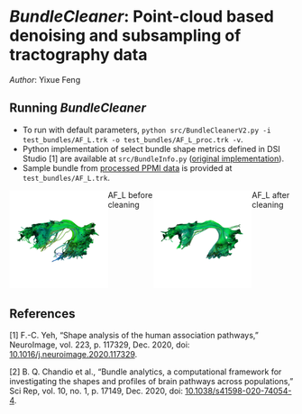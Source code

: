 # *BundleCleaner*: Point-cloud based denoising and subsampling of tractography data

*Author*: Yixue Feng

## Running *BundleCleaner* 
- To run with default parameters, `python src/BundleCleanerV2.py -i test_bundles/AF_L.trk -o test_bundles/AF_L_proc.trk -v`.
- Python implementation of select bundle shape metrics defined in DSI Studio [1] are available at `src/BundleInfo.py` ([original implementation](https://github.com/frankyeh/DSI-Studio/blob/fd7a5e8623caf48690fb16f40f6a1ae9ebffd73c/libs/tracking/tract_model.cpp#L2791)).
- Sample bundle from [processed PPMI data](https://nih.figshare.com/articles/dataset/DIPY_Processed_Parkinson_s_Progression_Markers_Initiative_PPMI_Data_Derivatives/12033390) is provided at `test_bundles/AF_L.trk`.

<div style="display: flex">
  <div>
    <img
    src="eval_figs/AF_L_orig_lines.png"
    alt="Before Cleaning"
    width="300">
  </div>
  <figcaption>AF_L before cleaning</figcaption>
  <div>
    <img
    src="eval_figs/AF_L_step4_cleaned_lines.png"
    alt="After Cleaning"
    width="300">
  </div>
  <figcaption>AF_L after cleaning</figcaption>
</div>

## References
[1] F.-C. Yeh, “Shape analysis of the human association pathways,” NeuroImage, vol. 223, p. 117329, Dec. 2020, doi: [10.1016/j.neuroimage.2020.117329](https://linkinghub.elsevier.com/retrieve/pii/S1053811920308156).

[2] B. Q. Chandio et al., “Bundle analytics, a computational framework for investigating the shapes and profiles of brain pathways across populations,” Sci Rep, vol. 10, no. 1, p. 17149, Dec. 2020, doi: [10.1038/s41598-020-74054-4](http://www.nature.com/articles/s41598-020-74054-4).

